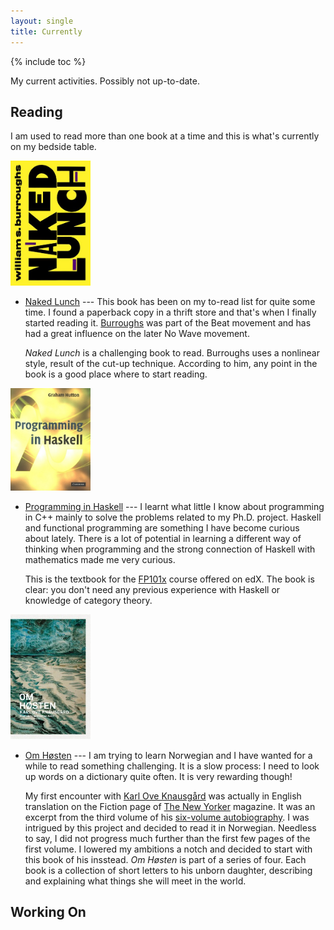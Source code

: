 ```yaml
---
layout: single
title: Currently
---
```


{% include toc %}

My current activities. Possibly not up-to-date.

## Reading

I am used to read more than one book at a time
and this is what's currently on my bedside table.

<img src="/images/books/nakedlunch.jpg" class="right" width="128">

* [Naked Lunch](http://amzn.com/0802132952) --- This book has been on my to-read list
  for quite some time. I found a paperback copy in a thrift store and that's when
  I finally started reading it. [Burroughs] was part of the Beat movement and has had
  a great influence on the later No Wave movement.

    *Naked Lunch* is a challenging book to read. Burroughs uses a nonlinear
    style, result of the cut-up technique. According to him, any point in the
    book is a good place where to start reading.

[Burroughs]: https://en.wikipedia.org/wiki/William_S._Burroughs

<img src="/images/books/hutton.jpg" class="right" width="128">

* [Programming in Haskell](http://amzn.com/0521692695) --- I learnt what little
  I know about programming in C++ mainly to solve the problems related to my
  Ph.D. project. Haskell and functional programming are something I have become
  curious about lately. There is a lot of potential in learning a different
  way of thinking when programming and the strong connection of Haskell with
  mathematics made me very curious.

    This is the textbook for the [FP101x] course offered on edX.
    The book is clear: you don't need any previous experience with Haskell
    or knowledge of category theory.

[FP101x]: http://bit.ly/1N321WD

<img src="/images/books/omhosten.jpg" class="right" width="128">

* [Om Høsten](http://bit.ly/1P1DAYb) --- I am trying to learn Norwegian and I
  have wanted for a while to read something challenging. It is a slow process:
  I need to look up words on a dictionary quite often. It is very rewarding though!

    My first encounter with [Karl Ove Knausgård] was actually in English
    translation on the Fiction page of [The New Yorker] magazine. It was an
    excerpt from the third volume of his [six-volume autobiography]. I was
    intrigued by this project and decided to read it in Norwegian. Needless to
    say, I did not progress much further than the first few pages of the first
    volume. I lowered my ambitions a notch and decided to start with this book of his insstead.
    *Om Høsten* is part of a series of four. Each book is a collection of
    short letters to his unborn daughter, describing and explaining what things she
    will meet in the world.

[Karl Ove Knausgård]: https://en.wikipedia.org/wiki/Karl_Ove_Knausg%C3%A5rd
[The New Yorker]: http://www.newyorker.com/magazine/2014/02/17/come-together-3
[six-volume autobiography]: https://en.wikipedia.org/wiki/My_Struggle_(Knausg%C3%A5rd_novels)

## Working On

